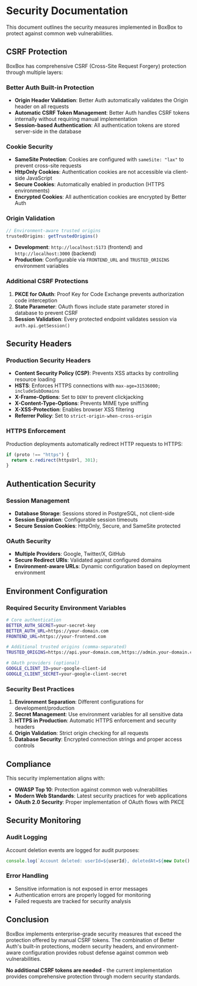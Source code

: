 # Security Documentation

This document outlines the security measures implemented in BoxBox to protect against common web vulnerabilities.

## CSRF Protection

BoxBox has comprehensive CSRF (Cross-Site Request Forgery) protection through multiple layers:

### Better Auth Built-in Protection

- **Origin Header Validation**: Better Auth automatically validates the Origin header on all requests
- **Automatic CSRF Token Management**: Better Auth handles CSRF tokens internally without requiring manual implementation
- **Session-based Authentication**: All authentication tokens are stored server-side in the database

### Cookie Security

- **SameSite Protection**: Cookies are configured with `sameSite: "lax"` to prevent cross-site requests
- **HttpOnly Cookies**: Authentication cookies are not accessible via client-side JavaScript
- **Secure Cookies**: Automatically enabled in production (HTTPS environments)
- **Encrypted Cookies**: All authentication cookies are encrypted by Better Auth

### Origin Validation

```typescript
// Environment-aware trusted origins
trustedOrigins: getTrustedOrigins()
```

- **Development**: `http://localhost:5173` (frontend) and `http://localhost:3000` (backend)
- **Production**: Configurable via `FRONTEND_URL` and `TRUSTED_ORIGINS` environment variables

### Additional CSRF Protections

1. **PKCE for OAuth**: Proof Key for Code Exchange prevents authorization code interception
2. **State Parameter**: OAuth flows include state parameter stored in database to prevent CSRF
3. **Session Validation**: Every protected endpoint validates session via `auth.api.getSession()`

## Security Headers

### Production Security Headers

- **Content Security Policy (CSP)**: Prevents XSS attacks by controlling resource loading
- **HSTS**: Enforces HTTPS connections with `max-age=31536000; includeSubDomains`
- **X-Frame-Options**: Set to `DENY` to prevent clickjacking
- **X-Content-Type-Options**: Prevents MIME type sniffing
- **X-XSS-Protection**: Enables browser XSS filtering
- **Referrer Policy**: Set to `strict-origin-when-cross-origin`

### HTTPS Enforcement

Production deployments automatically redirect HTTP requests to HTTPS:

```typescript
if (proto !== "https") {
  return c.redirect(httpsUrl, 301);
}
```

## Authentication Security

### Session Management

- **Database Storage**: Sessions stored in PostgreSQL, not client-side
- **Session Expiration**: Configurable session timeouts
- **Secure Session Cookies**: HttpOnly, Secure, and SameSite protected

### OAuth Security

- **Multiple Providers**: Google, Twitter/X, GitHub
- **Secure Redirect URIs**: Validated against configured domains
- **Environment-aware URLs**: Dynamic configuration based on deployment environment

## Environment Configuration

### Required Security Environment Variables

```bash
# Core authentication
BETTER_AUTH_SECRET=your-secret-key
BETTER_AUTH_URL=https://your-domain.com
FRONTEND_URL=https://your-frontend.com

# Additional trusted origins (comma-separated)
TRUSTED_ORIGINS=https://api.your-domain.com,https://admin.your-domain.com

# OAuth providers (optional)
GOOGLE_CLIENT_ID=your-google-client-id
GOOGLE_CLIENT_SECRET=your-google-client-secret
```

### Security Best Practices

1. **Environment Separation**: Different configurations for development/production
2. **Secret Management**: Use environment variables for all sensitive data
3. **HTTPS in Production**: Automatic HTTPS enforcement and security headers
4. **Origin Validation**: Strict origin checking for all requests
5. **Database Security**: Encrypted connection strings and proper access controls

## Compliance

This security implementation aligns with:

- **OWASP Top 10**: Protection against common web vulnerabilities
- **Modern Web Standards**: Latest security practices for web applications
- **OAuth 2.0 Security**: Proper implementation of OAuth flows with PKCE

## Security Monitoring

### Audit Logging

Account deletion events are logged for audit purposes:

```typescript
console.log(`Account deleted: userId=${userId}, deletedAt=${new Date().toISOString()}`);
```

### Error Handling

- Sensitive information is not exposed in error messages
- Authentication errors are properly logged for monitoring
- Failed requests are tracked for security analysis

## Conclusion

BoxBox implements enterprise-grade security measures that exceed the protection offered by manual CSRF tokens. The combination of Better Auth's built-in protections, modern security headers, and environment-aware configuration provides robust defense against common web vulnerabilities.

**No additional CSRF tokens are needed** - the current implementation provides comprehensive protection through modern security standards.